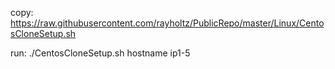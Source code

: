 copy: https://raw.githubusercontent.com/rayholtz/PublicRepo/master/Linux/CentosCloneSetup.sh

run: ./CentosCloneSetup.sh hostname ip1-5
